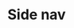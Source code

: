 <EuiPageHeader>
  <EuiPageHeaderSection>
    <EuiTitle @size="l">
      <h1>
        Side nav
      </h1>
    </EuiTitle>
  </EuiPageHeaderSection>
</EuiPageHeader>